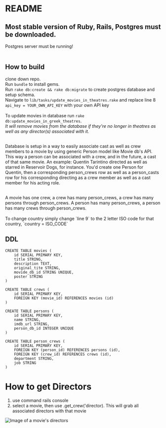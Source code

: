 # README

## Most stable version of Ruby, Rails, Postgres must be downloaded. <br />
Postgres server must be running! <br />
</br>

## How to build
clone down repo. <br />
Run `bundle` to install gems. <br />
Run `rake db:create && rake db:migrate` to create postgres database and setup schema. <br />
Navigate to `lib/tasks/update_movies_in_theatres.rake` and replace line 8 `api_key = YOUR_OWN_API_KEY` with your own API key </br>
</br>
To update movies in database run `rake db:update_movies_in_greek_theatres`. <br />
*It will remove movies from the database if they're no longer in theatres as well as any director(s) associated with it.* <br />
</br>

Database is setup in a way to easily associate cast as well as crew members to a movie by using generic Person model like Movie db's API. This way a person can be associated with a crew, and in the future, a cast of that same movie. An example: Quentin Tarintino directed as well as starred in Reservoir Dogs, for instance. You'd create one Person for Quentin, then a corresponding person_crews row as well as a person_casts row for his corresponding directing as a crew member as well as a cast member for his acting role. <br />

<br />
A movie has one crew, a crew has many person_crews, a crew has many persons through person_crews. A person has many person_crews, a person has many crews through person_crews.

<br />
<br />
To change country simply change `line 9` to the 2 letter ISO code for that country, `country = ISO_CODE` </br>


## DDL

```
CREATE TABLE movies (
    id SERIAL PRIMARY KEY,
    title STRING,
    description TEXT,
    original_tite STRING,
    movide_db_id STRING UNIQUE,
    poster STRING
)

CREATE TABLE crews (
    id SERIAL PRIMARY KEY,
    FOREIGN KEY (movie_id) REFERENCES movies (id)
)

CREATE TABLE persons (
    id SERIAL PRIMARY KEY,
    name STRING,
    imdb_url STRING,
    person_db_id INTEGER UNIQUE
)

CREATE TABLE person_crews (
    id SERIAL PRIMARY KEY,
    FOREIGN KEY (person_id) REFERENCES persons (id),
    FOREIGN KEY (crew_id) REFERENCES crews (id),
    department STRING,
    job STRING   
)
```

# How to get Directors

1. use command rails console
2. select a movie, then use .get_crew('director). This will grab all associated directors with that movie

![Image of a movie's directors](https://octodex.github.com/images/yaktocat.png)
